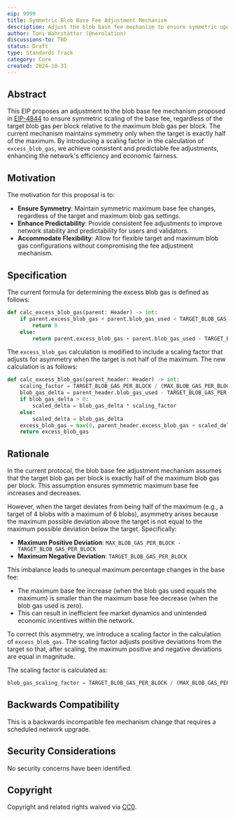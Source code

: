 ```yaml
---
eip: 9999
title: Symmetric Blob Base Fee Adjustment Mechanism
description: Adjust the blob base fee mechanism to ensure symmetric updates around the target
author: Toni Wahrstätter (@nerolation)
discussions-to: TBD
status: Draft
type: Standards Track
category: Core
created: 2024-10-31
---
```


## Abstract

This EIP proposes an adjustment to the blob base fee mechanism proposed in [EIP-4844](./eip-4844.md) to ensure symmetric scaling of the base fee, regardless of the target blob gas per block relative to the maximum blob gas per block. The current mechanism maintains symmetry only when the target is exactly half of the maximum. By introducing a scaling factor in the calculation of `excess_blob_gas`, we achieve consistent and predictable fee adjustments, enhancing the network's efficiency and economic fairness.

## Motivation

The motivation for this proposal is to:

- **Ensure Symmetry**: Maintain symmetric maximum base fee changes, regardless of the target and maximum blob gas settings.
- **Enhance Predictability**: Provide consistent fee adjustments to improve network stability and predictability for users and validators.
- **Accommodate Flexibility**: Allow for flexible target and maximum blob gas configurations without compromising the fee adjustment mechanism.

## Specification

The current formula for determining the excess blob gas is defined as follows:
```python
def calc_excess_blob_gas(parent: Header) -> int:
    if parent.excess_blob_gas + parent.blob_gas_used < TARGET_BLOB_GAS_PER_BLOCK:
        return 0
    else:
        return parent.excess_blob_gas + parent.blob_gas_used - TARGET_BLOB_GAS_PER_BLOCK
```

The `excess_blob_gas` calculation is modified to include a scaling factor that adjusts for asymmetry when the target is not half of the maximum. The new calculation is as follows:

```python
def calc_excess_blob_gas(parent_header: Header) -> int:
    scaling_factor = TARGET_BLOB_GAS_PER_BLOCK / (MAX_BLOB_GAS_PER_BLOCK - TARGET_BLOB_GAS_PER_BLOCK)
    blob_gas_delta = parent_header.blob_gas_used - TARGET_BLOB_GAS_PER_BLOCK
    if blob_gas_delta > 0:
        scaled_delta = blob_gas_delta * scaling_factor
    else:
        scaled_delta = blob_gas_delta
    excess_blob_gas = max(0, parent_header.excess_blob_gas + scaled_delta)
    return excess_blob_gas
```

## Rationale

In the current protocol, the blob base fee adjustment mechanism assumes that the target blob gas per block is exactly half of the maximum blob gas per block. This assumption ensures symmetric maximum base fee increases and decreases.

However, when the target deviates from being half of the maximum (e.g., a target of 4 blobs with a maximum of 6 blobs), asymmetry arises because the maximum possible deviation above the target is not equal to the maximum possible deviation below the target. Specifically:

- **Maximum Positive Deviation**: `MAX_BLOB_GAS_PER_BLOCK - TARGET_BLOB_GAS_PER_BLOCK`
- **Maximum Negative Deviation**: `TARGET_BLOB_GAS_PER_BLOCK`

This imbalance leads to unequal maximum percentage changes in the base fee:

- The maximum base fee increase (when the blob gas used equals the maximum) is smaller than the maximum base fee decrease (when the blob gas used is zero).
- This can result in inefficient fee market dynamics and unintended economic incentives within the network.

To correct this asymmetry, we introduce a scaling factor in the calculation of `excess_blob_gas`. The scaling factor adjusts positive deviations from the target so that, after scaling, the maximum positive and negative deviations are equal in magnitude.

The scaling factor is calculated as:

```python
blob_gas_scaling_factor = TARGET_BLOB_GAS_PER_BLOCK / (MAX_BLOB_GAS_PER_BLOCK - TARGET_BLOB_GAS_PER_BLOCK)
```

## Backwards Compatibility

This is a backwards incompatible fee mechanism change that requires a scheduled network upgrade.

## Security Considerations

No security concerns have been identified.

## Copyright

Copyright and related rights waived via [CC0](../LICENSE.md).
